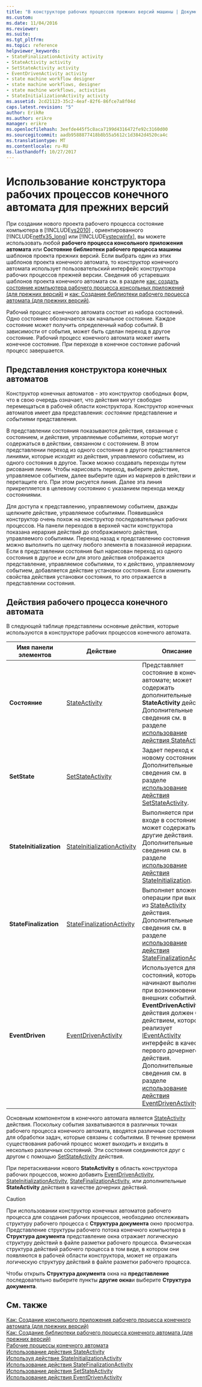```yaml
---
title: "В конструкторе рабочих процессов прежних версий машины | Документы Microsoft"
ms.custom: 
ms.date: 11/04/2016
ms.reviewer: 
ms.suite: 
ms.tgt_pltfrm: 
ms.topic: reference
helpviewer_keywords:
- StateFinalizationActivity activity
- StateActivity activity
- SetStateActivity activity
- EventDrivenActivity activity
- state machine workflow designer
- state machine workflows, designer
- state machine workflows, activities
- StateInitializationActivity activity
ms.assetid: 2cd21123-35c2-4eaf-82f6-86fce7a8f04d
caps.latest.revision: "5"
author: ErikRe
ms.author: erikre
manager: erikre
ms.openlocfilehash: 3eefde445f5c8aca7199d4316472fe92c3160d00
ms.sourcegitcommit: aadb9588877418b8b55a5612c1d3842d4520ca4c
ms.translationtype: MT
ms.contentlocale: ru-RU
ms.lasthandoff: 10/27/2017
---
```

# <a name="using-the-legacy-state-machine-workflow-designer"></a>Использование конструктора рабочих процессов конечного автомата для прежних версий
При создании нового проекта рабочего процесса состояние компьютера в [!INCLUDE[vs2010](../misc/includes/vs2010_md.md)] , ориентированного [!INCLUDE[netfx35_long](../workflow-designer/includes/netfx35_long_md.md)] или [!INCLUDE[vstecwinfx](../workflow-designer/includes/vstecwinfx_md.md)], вы можете использовать любой **рабочего процесса консольного приложения автомата** или  **Состояние библиотеки рабочего процесса машины** шаблонов проекта прежних версий. Если выбрать один из этих шаблонов проекта конечного автомата, то конструктор конечного автомата использует пользовательский интерфейс конструктора рабочих процессов прежней версии. Сведения об устаревших шаблонов проекта конечного автомата см. в разделе [как: создать состояние компьютера рабочего процесса консольных приложений (для прежних версий)](../workflow-designer/how-to-create-state-machine-workflow-console-applications-legacy.md) и [как: Создание библиотеки рабочего процесса автомата (для прежних версий)](../workflow-designer/how-to-create-a-state-machine-workflow-library-legacy.md).  
  
 Рабочий процесс конечного автомата состоит из набора состояний. Одно состояние обозначается как начальное состояние. Каждое состояние может получить определенный набор событий. В зависимости от события, может быть сделан переход в другое состояние. Рабочий процесс конечного автомата может иметь конечное состояние. При переходе в конечное состояние рабочий процесс завершается.  
  
## <a name="state-machine-designer-views"></a>Представления конструктора конечных автоматов  
 Конструктор конечных автоматов - это конструктор свободных форм, что в свою очередь означает, что действия могут свободно перемещаться в рабочей области конструктора. Конструктор конечных автоматов имеет два представления: *состояние* представление и *событиями* представления.  
  
 В представлении состояния показываются действия, связанные с состоянием, и действия, управляемые событиями, которые могут содержаться в действии, связанном с состоянием. В этом представлении переход из одного состояние в другое представляется линиями, которые исходят из действия, управляемого событием, из одного состояния в другое. Также можно создавать переходы путем рисования линии. Чтобы нарисовать переход, выберите действие, управляемое событием, далее выберите один из маркеров в действии и перетащите его. При этом рисуется линия. Далее эта линия прикрепляется в целевому состоянию с указанием перехода между состояниями.  
  
 Для доступа к представлению, управляемому событием, дважды щелкните действие, управляемое событиями. Появившийся конструктор очень похож на конструктор последовательных рабочих процессов. На панели переходов в верхней части конструктора показана иерархия действий до отображаемого действия, управляемого событиями. Переход назад к представлению состояния можно выполнить по щелчку любого элемента в показанной иерархии. Если в представлении состояния был нарисован переход из одного состояния в другое и если для этого действия отображается представление, управляемое событиями, то к действию, управляемому событием, добавляется действие установки состояния. Если изменить свойства действия установки состояния, то это отражается в представлении состояния.  
  
## <a name="state-machine-workflow-activities"></a>Действия рабочего процесса конечного автомата  
 В следующей таблице представлены основные действия, которые используются в конструкторе рабочих процессов конечного автомата.  
  
|Имя панели элементов|Действие|Описание|  
|------------------|--------------|-----------------|  
|**Состояние**|[StateActivity](http://go.microsoft.com/fwlink?LinkID=65042)|Представляет состояние в конечном автомате; может содержать дополнительные **StateActivity** действия. Дополнительные сведения см. в разделе [использование действия StateActivity](http://go.microsoft.com/fwlink?LinkID=65083).|  
|**SetState**|[SetStateActivity](http://go.microsoft.com/fwlink?LinkID=65041)|Задает переход к новому состоянию. Дополнительные сведения см. в разделе [использование действия SetStateActivity](http://go.microsoft.com/fwlink?LinkID=65082).|  
|**StateInitialization**|[StateInitializationActivity](http://go.microsoft.com/fwlink?LinkID=65044)|Выполняется при входе в состояние; может содержать другие действия. Дополнительные сведения см. в разделе [использование действия StateInitialization](http://go.microsoft.com/fwlink?LinkID=65006).|  
|**StateFinalization**|[StateFinalizationActivity](http://go.microsoft.com/fwlink?LinkID=65043)|Выполняет вложенные операции при выходе из [StateActivity](http://go.microsoft.com/fwlink?LinkID=65042) действия. Дополнительные сведения см. в разделе [использование действия StateFinalizationActivity](http://go.microsoft.com/fwlink?LinkID=65008).|  
|**EventDriven**|[EventDrivenActivity](http://go.microsoft.com/fwlink?LinkID=65029)|Используется для состояний, которые начинают выполняться при возникновении внешних событий. **EventDrivenActivity** действия должен быть действием, которое реализует [IEventActivity](http://go.microsoft.com/fwlink?LinkID=65032) интерфейс в качестве первого дочернего действия. Дополнительные сведения см. в разделе [использование действия EventDrivenActivity](http://go.microsoft.com/fwlink?LinkID=65068).|  
  
 Основным компонентом в конечного автомата является [StateActivity](http://go.microsoft.com/fwlink?LinkID=65042) действия. Поскольку события захватываются в различных точках рабочего процесса конечного автомата, вводятся различные состояния для обработки задач, которые связаны с событиями. В течение времени существования рабочий процесс может выходить и входить в несколько различных состояний. Эти состояния соединяются друг с другом с помощью [SetStateActivity](http://go.microsoft.com/fwlink?LinkID=65041) действия.  
  
 При перетаскивании нового **StateActivity** в область конструктора рабочих процессов, можно добавить [EventDrivenActivity](http://go.microsoft.com/fwlink?LinkID=65029), [StateInitializationActivity](http://go.microsoft.com/fwlink?LinkID=65044), [ StateFinalizationActivity](http://go.microsoft.com/fwlink?LinkID=65043), или дополнительные **StateActivity** действия в качестве дочерних действий.  
  
> [!CAUTION]
>  При использовании конструктор конечных автоматов рабочего процесса для создания рабочих процессов, необходимо отслеживать структуру рабочего процесса с **Структура документа** окно просмотра. Представление структуры рабочего потока конечного компьютера в **Структура документа** представление окна отражает логическую структуру действий в файле разметки рабочего процесса. Физическая структура действий рабочего процесса в том виде, в котором они появляются в рабочей области конструктора, может не отражать логическую структуру действий в файле разметки рабочего процесса.  
>   
>  Чтобы открыть **Структура документа** окна на **представление** последовательно выберите пункты **другие окна**и выберите **Структура документа**.  
  
## <a name="see-also"></a>См. также  
 [Как: Создание консольного приложения рабочего процесса конечного автомата (для прежних версий)](../workflow-designer/how-to-create-state-machine-workflow-console-applications-legacy.md)   
 [Как: Создание библиотеки рабочего процесса конечного автомата (для прежних версий)](../workflow-designer/how-to-create-a-state-machine-workflow-library-legacy.md)   
 [Рабочие процессы конечного автомата](http://go.microsoft.com/fwlink?LinkID=65016)   
 [Использование действия StateActivity](http://go.microsoft.com/fwlink?LinkID=65083)   
 [Используя действие StateInitializationActivity](http://go.microsoft.com/fwlink?LinkID=65006)   
 [Использование действия StateFinalizationActivity](http://go.microsoft.com/fwlink?LinkID=65008)   
 [Использование действия SetStateActivity](http://go.microsoft.com/fwlink?LinkID=65082)   
 [Использование действия EventDrivenActivity](http://go.microsoft.com/fwlink?LinkID=65068)